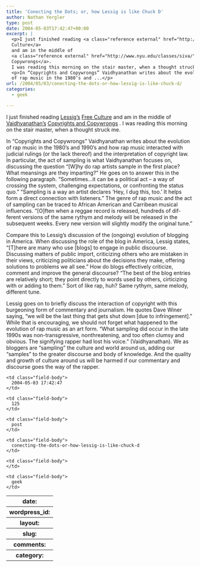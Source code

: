 ```yaml
---
title: 'Conecting the Dots; or, how Lessig is like Chuck D'
author: Nathan Yergler
type: post
date: 2004-05-03T17:42:47+00:00
excerpt: |
  <p>I just finished reading <a class="reference external" href="http://lessig.org">Lessig’s</a> <a class="reference external" href="http://www.amazon.com/exec/obidos/tg/detail/-/1594200068/">Free
  Culture</a>
  and am in the middle of
  <a class="reference external" href="http://www.nyu.edu/classes/siva/">Vaidhyanathan’s</a> <a class="reference external" href="http://www.amazon.com/exec/obidos/tg/detail/-/0814788076/">Copyrights and
  Copywrongs</a>.
  I was reading this morning on the stair master, when a thought struck me.</p>
  <p>In “Copyrights and Copywrongs” Vaidhyanathan writes about the evolution
  of rap music in the 1980’s and ...</p>
url: /2004/05/03/conecting-the-dots-or-how-lessig-is-like-chuck-d/
categories:
  - geek

---
```

I just finished reading [Lessig’s][1]  [Free Culture][2]  and am in the middle of [Vaidhyanathan’s][3]  [Copyrights and Copywrongs][4] . I was reading this morning on the stair master, when a thought struck me.

In “Copyrights and Copywrongs” Vaidhyanathan writes about the evolution of rap music in the 1980’s and 1990’s and how rap music interacted with judicial rulings (or the lack thereof) and the interpretation of copyright law. In particular, the act of sampling is what Vaidhyanathan focuses on, discussing the question “[W]hy do rap artists sample in the first place? What meansings are they imparting?” He goes on to answer this in the following paragraph. “Sometimes…it can be a political act – a way of crossing the system, challenging expectations, or confronting the status quo.” “Sampling is a way an artist declares &#8216;Hey, I dug this, too.’ It helps form a direct connection with listeners.” The genre of rap music and the act of sampling can be traced to African American and Carribean musical influences. “[O]ften when a reggae record is released, hundreds of dif-ferent versions of the same rythym and melody will be released in the subsequent weeks. Every new version will slightly modify the original tune.”

Compare this to Lessig’s discussion of the (ongoing) evolution of blogging in America. When discussing the role of the blog in America, Lessig states, “[T]here are many who use [blogs] to engage in public discourse. Discussing matters of public import, criticizing others who are mistaken in their views, criticizing politicians about the decisions they make, offering solutions to problems we all see.” How do blogs effectively criticize, comment and improve the general discourse? “The best of the blog entries are relatively short; they point directly to words used by others, cirticizing with or adding to them.” Sort of like rap, huh? Same rythym, same melody, different tune.

Lessig goes on to briefly discuss the interaction of copyright with this burgeoning form of commentary and journalism. He quotes Dave Winer saying, “we will be the last thing that gets shut down [due to infringement].” While that is encouraging, we should not forget what happened to the evolution of rap music as an art form. “What sampling did occur in the late 1990s was non-transgressive, nonthreatening, and too often clumsy and obvious. The signifying rapper had lost his voice.” (Vaidhyanathan). We as bloggers are “sampling” the culture and world around us, adding our “samples” to the greater discourse and body of knowledge. And the quality and growth of culture around us will be harmed if our commentary and discourse goes the way of the rapper.

<table class="docutils field-list" frame="void" rules="none">
  <col class="field-name" /> <col class="field-body" /> <tr class="field">
    <th class="field-name">
      date:
    </th>

    <td class="field-body">
      2004-05-03 17:42:47
    </td>
  </tr>

  <tr class="field">
    <th class="field-name">
      wordpress_id:
    </th>

    <td class="field-body">
      125
    </td>
  </tr>

  <tr class="field">
    <th class="field-name">
      layout:
    </th>

    <td class="field-body">
      post
    </td>
  </tr>

  <tr class="field">
    <th class="field-name">
      slug:
    </th>

    <td class="field-body">
      conecting-the-dots-or-how-lessig-is-like-chuck-d
    </td>
  </tr>

  <tr class="field">
    <th class="field-name">
      comments:
    </th>

    <td class="field-body">
    </td>
  </tr>

  <tr class="field">
    <th class="field-name">
      category:
    </th>

    <td class="field-body">
      geek
    </td>
  </tr>
</table>

 [1]: http://lessig.org
 [2]: http://www.amazon.com/exec/obidos/tg/detail/-/1594200068/
 [3]: http://www.nyu.edu/classes/siva/
 [4]: http://www.amazon.com/exec/obidos/tg/detail/-/0814788076/